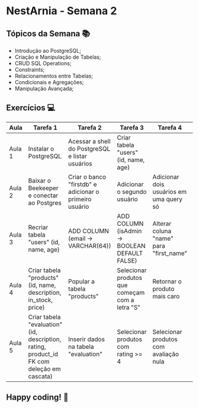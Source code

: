 # NestArnia - Semana 2

## Tópicos da Semana 📚

- Introdução ao PostgreSQL;
- Criação e Manipulação de Tabelas;
- CRUD SQL Operations;
- Constraints;
- Relacionamentos entre Tabelas;
- Condicionais e Agregações;
- Manipulação Avançada;

## Exercícios 💻

| Aula   | Tarefa 1                                                                                  | Tarefa 2                                               | Tarefa 3                                        | Tarefa 4                                | Tarefa 5                                                                |
| ------ | ----------------------------------------------------------------------------------------- | ------------------------------------------------------ | ----------------------------------------------- | --------------------------------------- | ----------------------------------------------------------------------- |
| Aula 1 | Instalar o PostgreSQL                                                                     | Acessar a shell do PostgreSQL e listar usuários        | Criar tabela "users" (id, name, age)            |                                         |                                                                         |
| Aula 2 | Baixar o Beekeeper e conectar ao Postgres                                                 | Criar o banco "firstdb" e adicionar o primeiro usuário | Adicionar o segundo usuário                     | Adicionar dois usuários em uma query só | Desafio: Recriar a tabela com constraint (idade > 2)                    |
| Aula 3 | Recriar tabela "users" (id, name, age)                                                    | ADD COLUMN (email -> VARCHAR(64))                      | ADD COLUMN (isAdmin -> BOOLEAN DEFAULT FALSE)   | Alterar coluna "name" para "first_name" | Desafio 1: Selecionar usuários com isAdmin = false, ordenados por idade |
| Aula 4 | Criar tabela "products" (id, name, description, in_stock, price)                          | Popular a tabela "products"                            | Selecionar produtos que começam com a letra "S" | Retornar o produto mais caro            | Desafio 1: ADD COLUMN (category -> VARCHAR(60))                         |
| Aula 5 | Criar tabela "evaluation" (id, description, rating, product_id FK com deleção em cascata) | Inserir dados na tabela "evaluation"                   | Selecionar produtos com rating >= 4             | Selecionar produtos com avaliação nula  | Desafio: Criar tabela "store" e associar FK com produtos                |

## **Happy coding!** 🚀
